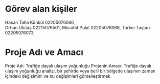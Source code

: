 # Görev alan kişiler
Hasan Taha Künkül 02205076060,  
Orhan Ulutaş  02215076501,
Mücahit Pulat 02205076068,
Türker Taştan 02205076073,

# Proje Adı ve Amacı
Proje Adı: Trafiğe dayalı ulaşım yoğunluğu
Projenin Amacı: Trafiğe dayalı ulaşım yoğunluğu analizi, bir şehirde veya belli bir bölgede ulaşımın zaman içindeki değişimini ve bu değişimleri görselleştirmek.

